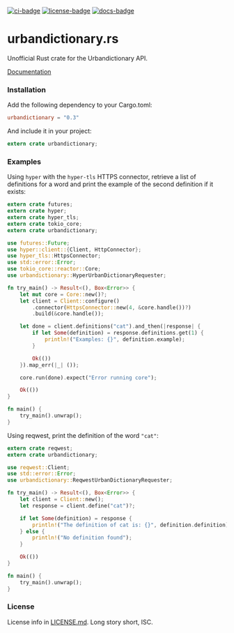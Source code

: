 [![ci-badge][]][ci] [![license-badge][]][license] [![docs-badge][]][docs]

# urbandictionary.rs

Unofficial Rust crate for the Urbandictionary API.

[Documentation][docs]

### Installation

Add the following dependency to your Cargo.toml:

```toml
urbandictionary = "0.3"
```

And include it in your project:

```rust
extern crate urbandictionary;
```

### Examples

Using `hyper` with the `hyper-tls` HTTPS connector, retrieve a list of
definitions for a word and print the example of the second definition if it
exists:

```rust
extern crate futures;
extern crate hyper;
extern crate hyper_tls;
extern crate tokio_core;
extern crate urbandictionary;

use futures::Future;
use hyper::client::{Client, HttpConnector};
use hyper_tls::HttpsConnector;
use std::error::Error;
use tokio_core::reactor::Core;
use urbandictionary::HyperUrbanDictionaryRequester;

fn try_main() -> Result<(), Box<Error>> {
    let mut core = Core::new()?;
    let client = Client::configure()
        .connector(HttpsConnector::new(4, &core.handle())?)
        .build(&core.handle());

    let done = client.definitions("cat").and_then(|response| {
        if let Some(definition) = response.definitions.get(1) {
            println!("Examples: {}", definition.example);
        }

        Ok(())
    }).map_err(|_| ());

    core.run(done).expect("Error running core");

    Ok(())
}

fn main() {
    try_main().unwrap();
}
```

Using reqwest, print the definition of the word `"cat"`:

```rust
extern crate reqwest;
extern crate urbandictionary;

use reqwest::Client;
use std::error::Error;
use urbandictionary::ReqwestUrbanDictionaryRequester;

fn try_main() -> Result<(), Box<Error>> {
    let client = Client::new();
    let response = client.define("cat")?;

    if let Some(definition) = response {
        println!("The definition of cat is: {}", definition.definition);
    } else {
        println!("No definition found");
    }

    Ok(())
}

fn main() {
    try_main().unwrap();
}
```

### License

License info in [LICENSE.md]. Long story short, ISC.

[ci]: https://travis-ci.org/zeyla/urbandictionary.rs
[ci-badge]: https://img.shields.io/travis/zeyla/urbandictionary.rs.svg?style=flat-square
[docs]: https://docs.rs/crate/urbandictionary
[docs-badge]: https://img.shields.io/badge/docs-online-2020ff.svg?style=flat-square
[LICENSE.md]: https://github.com/zeyla/urbandictionary.rs/blob/master/LICENSE.md
[license]: https://opensource.org/licenses/ISC
[license-badge]: https://img.shields.io/badge/license-ISC-blue.svg?style=flat-square

